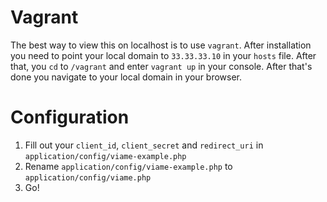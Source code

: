 # Vagrant

 The best way to view this on localhost is to use `vagrant`. After installation you need to point your local domain to `33.33.33.10` in your `hosts` file. After that, you `cd` to `/vagrant` and enter `vagrant up` in your console. After that's done you navigate to your local domain in your browser.

# Configuration

1.	Fill out your `client_id`, `client_secret` and `redirect_uri` in `application/config/viame-example.php`
2.	Rename `application/config/viame-example.php` to `application/config/viame.php`
3.	Go!